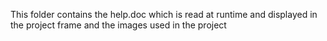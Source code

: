 This folder contains the help.doc which is read at runtime and displayed in the project frame and the images used in the project

